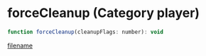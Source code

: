 # forceCleanup (Category player)

```js
function forceCleanup(cleanupFlags: number): void
```

[filename](forceCleanup_m.md ':include')